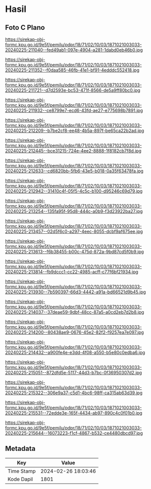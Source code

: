 # Hasil

## Foto C Plano

https://sirekap-obj-formc.kpu.go.id/9e5f/pemilu/pdpr/18/71/02/10/03/1871021003033-20240225-211040--fed49ab1-097e-4904-a281-1dabd0eb46b0.jpg

https://sirekap-obj-formc.kpu.go.id/9e5f/pemilu/pdpr/18/71/02/10/03/1871021003033-20240225-211352--f0daa585-46fb-41e1-bf91-4edddc552418.jpg

https://sirekap-obj-formc.kpu.go.id/9e5f/pemilu/pdpr/18/71/02/10/03/1871021003033-20240225-211721--d7d2593e-bc53-471f-8566-de5a9ff80bc0.jpg

https://sirekap-obj-formc.kpu.go.id/9e5f/pemilu/pdpr/18/71/02/10/03/1871021003033-20240225-211932--ce8799e7-ecd6-43fd-ae27-e775698b7891.jpg

https://sirekap-obj-formc.kpu.go.id/9e5f/pemilu/pdpr/18/71/02/10/03/1871021003033-20240225-212209--b7be2cf8-ee48-4b5a-897f-be65ca22b2ad.jpg

https://sirekap-obj-formc.kpu.go.id/9e5f/pemilu/pdpr/18/71/02/10/03/1871021003033-20240225-212445--bce31215-724e-4ee2-8888-1f8182cb7f8d.jpg

https://sirekap-obj-formc.kpu.go.id/9e5f/pemilu/pdpr/18/71/02/10/03/1871021003033-20240225-212633--cd6820bb-5fb6-43e5-b018-0a35f63478fa.jpg

https://sirekap-obj-formc.kpu.go.id/9e5f/pemilu/pdpr/18/71/02/10/03/1871021003033-20240225-212942--31410c4f-05f5-4c5c-b100-d95246c69d79.jpg

https://sirekap-obj-formc.kpu.go.id/9e5f/pemilu/pdpr/18/71/02/10/03/1871021003033-20240225-213254--135fa95f-95d8-444c-a0b9-f3d23922ba27.jpg

https://sirekap-obj-formc.kpu.go.id/9e5f/pemilu/pdpr/18/71/02/10/03/1871021003033-20240225-213457--02d5f6c0-a297-4eec-8055-dcbf9af675ee.jpg

https://sirekap-obj-formc.kpu.go.id/9e5f/pemilu/pdpr/18/71/02/10/03/1871021003033-20240225-213613--f6b38455-b00c-475d-872a-9bd87cd5f0b9.jpg

https://sirekap-obj-formc.kpu.go.id/9e5f/pemilu/pdpr/18/71/02/10/03/1871021003033-20240225-213814--fb9dccc1-cc22-4985-acff-c77f6bf21934.jpg

https://sirekap-obj-formc.kpu.go.id/9e5f/pemilu/pdpr/18/71/02/10/03/1871021003033-20240225-213930--7b590397-66d3-4442-a91a-bd66521d9b45.jpg

https://sirekap-obj-formc.kpu.go.id/9e5f/pemilu/pdpr/18/71/02/10/03/1871021003033-20240225-214037--37deae59-9dbf-48cc-87a5-a0cd2eb7d2b8.jpg

https://sirekap-obj-formc.kpu.go.id/9e5f/pemilu/pdpr/18/71/02/10/03/1871021003033-20240225-214200--80438ae9-0676-45e2-82f2-f9257ea7e097.jpg

https://sirekap-obj-formc.kpu.go.id/9e5f/pemilu/pdpr/18/71/02/10/03/1871021003033-20240225-214432--a900fe4e-e3dd-4f08-a550-b5e80c0edba6.jpg

https://sirekap-obj-formc.kpu.go.id/9e5f/pemilu/pdpr/18/71/02/10/03/1871021003033-20240225-215051--872dfd5e-5117-44d3-b7bc-0f36950307d2.jpg

https://sirekap-obj-formc.kpu.go.id/9e5f/pemilu/pdpr/18/71/02/10/03/1871021003033-20240225-215322--306e9a37-c5d1-4bc6-98ff-ca315ab63d39.jpg

https://sirekap-obj-formc.kpu.go.id/9e5f/pemilu/pdpr/18/71/02/10/03/1871021003033-20240225-215531--72edde3e-165f-4434-ab97-890c4c0f01b0.jpg

https://sirekap-obj-formc.kpu.go.id/9e5f/pemilu/pdpr/18/71/02/10/03/1871021003033-20240225-215644--16073223-f1cf-4867-b532-ce4480dbcd97.jpg


## Metadata

| Key        | Value               |
| ---------- | ------------------- |
| Time Stamp | 2024-02-26 18:03:46 |
| Kode Dapil | 1801                |



